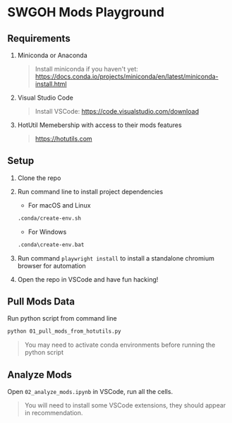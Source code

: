 # SWGOH Mods Playground

## Requirements

1. Miniconda or Anaconda
    > Install miniconda if you haven't yet: <https://docs.conda.io/projects/miniconda/en/latest/miniconda-install.html>
1. Visual Studio Code
    > Install VSCode: <https://code.visualstudio.com/download>
1. HotUtil Memebership with access to their mods features
    > <https://hotutils.com>

## Setup

1. Clone the repo
1. Run command line to install project dependencies

    - For macOS and Linux

    ``` bash
    .conda/create-env.sh
    ```

    - For Windows

    ``` cmd
    .conda\create-env.bat
    ```

1. Run command `playwright install` to install a standalone chromium browser for automation
1. Open the repo in VSCode and have fun hacking!

## Pull Mods Data

Run python script from command line

``` bash
python 01_pull_mods_from_hotutils.py
```

> You may need to activate conda environments before running the python script

## Analyze Mods

Open `02_analyze_mods.ipynb` in VSCode, run all the cells.

> You will need to install some VSCode extensions, they should appear in recommendation.
